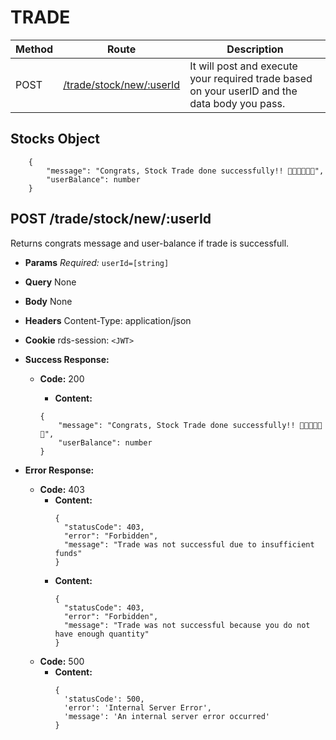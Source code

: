 # TRADE

| Method | Route                                           | Description                                                    |
| ------ | ----------------------------------------------- | -------------------------------------------------------------- |
| POST    | [/trade/stock/new/:userId](#post---trade)                | It will post and execute your required trade based on your userID and the data body you pass.    |

## Stocks Object
```
    {
        "message": "Congrats, Stock Trade done successfully!! 🎉🎉🎉🎊🎊🎊",
        "userBalance": number
    }
```

## **POST /trade/stock/new/:userId**

Returns congrats message and user-balance if trade is successfull.

- **Params**
  _Required:_ `userId=[string]`
- **Query**
  None
- **Body**
  None
- **Headers**
  Content-Type: application/json
- **Cookie**
  rds-session: `<JWT>`
- **Success Response:**
  - **Code:** 200
    - **Content:**

    ```
    {
        "message": "Congrats, Stock Trade done successfully!! 🎉🎉🎉🎊🎊🎊",
        "userBalance": number
    }
    ```


- **Error Response:**
  - **Code:** 403
    - **Content:**
      ```
      { 
        "statusCode": 403,
        "error": "Forbidden",
        "message": "Trade was not successful due to insufficient funds" 
      }
      ```
    - **Content:**
      ```
      {
        "statusCode": 403,
        "error": "Forbidden",
        "message": "Trade was not successful because you do not have enough quantity"
      }
      ```
  - **Code:** 500
    - **Content:**
      ```
      { 
        'statusCode': 500, 
        'error': 'Internal Server Error', 
        'message': 'An internal server error occurred' 
      }
      ```

